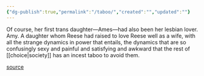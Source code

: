```yaml
---
{"dg-publish":true,"permalink":"/taboo/","created":"","updated":""}
---
```


Of course, her first trans daughter—Ames—had also been her lesbian lover. Amy. A daughter whom Reese had raised to love Reese well as a wife, with all the strange dynamics in power that entails, the dynamics that are so confusingly sexy and painful and satisfying and awkward that the rest of [[choice\|society]] has an incest taboo to avoid them.

[source](https://www.goodreads.com/book/show/48890225-detransition-baby)
